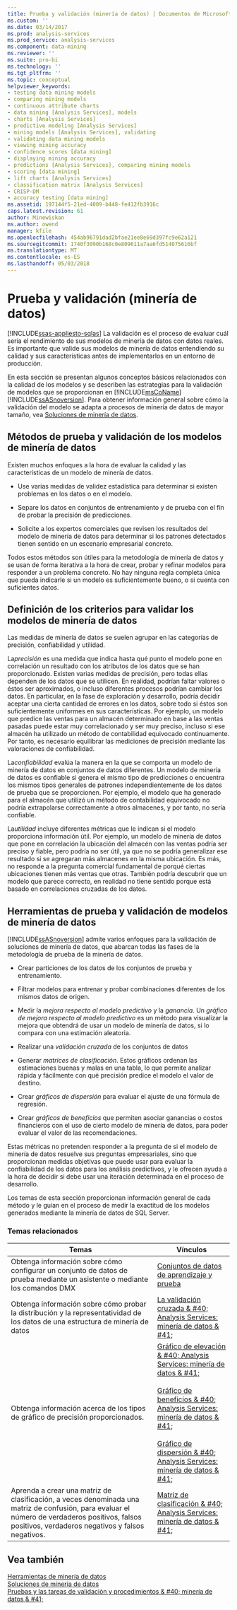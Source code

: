 ```yaml
---
title: Prueba y validación (minería de datos) | Documentos de Microsoft
ms.custom: ''
ms.date: 03/14/2017
ms.prod: analysis-services
ms.prod_service: analysis-services
ms.component: data-mining
ms.reviewer: ''
ms.suite: pro-bi
ms.technology: ''
ms.tgt_pltfrm: ''
ms.topic: conceptual
helpviewer_keywords:
- testing data mining models
- comparing mining models
- continuous attribute charts
- data mining [Analysis Services], models
- charts [Analysis Services]
- predictive modeling [Analysis Services]
- mining models [Analysis Services], validating
- validating data mining models
- viewing mining accuracy
- confidence scores [data mining]
- displaying mining accuracy
- predictions [Analysis Services], comparing mining models
- scoring [data mining]
- lift charts [Analysis Services]
- classification matrix [Analysis Services]
- CRISP-DM
- accuracy testing [data mining]
ms.assetid: 197144f5-21ed-4009-b448-fe412fb3916c
caps.latest.revision: 61
author: Minewiskan
ms.author: owend
manager: kfile
ms.openlocfilehash: 454ab96791dad2bfae21ee8e69d397fc9e62a121
ms.sourcegitcommit: 1740f3090b168c0e809611a7aa6fd514075616bf
ms.translationtype: MT
ms.contentlocale: es-ES
ms.lasthandoff: 05/03/2018
---
```

# <a name="testing-and-validation-data-mining"></a>Prueba y validación (minería de datos)
[!INCLUDE[ssas-appliesto-sqlas](../../includes/ssas-appliesto-sqlas.md)]
  La validación es el proceso de evaluar cuál sería el rendimiento de sus modelos de minería de datos con datos reales. Es importante que valide sus modelos de minería de datos entendiendo su calidad y sus características antes de implementarlos en un entorno de producción.  
  
 En esta sección se presentan algunos conceptos básicos relacionados con la calidad de los modelos y se describen las estrategias para la validación de modelos que se proporcionan en [!INCLUDE[msCoName](../../includes/msconame-md.md)] [!INCLUDE[ssASnoversion](../../includes/ssasnoversion-md.md)]. Para obtener información general sobre cómo la validación del modelo se adapta a procesos de minería de datos de mayor tamaño, vea [Soluciones de minería de datos](../../analysis-services/data-mining/data-mining-solutions.md).  
  
## <a name="methods-for-testing-and-validation-of-data-mining-models"></a>Métodos de prueba y validación de los modelos de minería de datos  
 Existen muchos enfoques a la hora de evaluar la calidad y las características de un modelo de minería de datos.  
  
-   Use varias medidas de validez estadística para determinar si existen problemas en los datos o en el modelo.  
  
-   Separe los datos en conjuntos de entrenamiento y de prueba con el fin de probar la precisión de predicciones.  
  
-   Solicite a los expertos comerciales que revisen los resultados del modelo de minería de datos para determinar si los patrones detectados tienen sentido en un escenario empresarial concreto.  
  
 Todos estos métodos son útiles para la metodología de minería de datos y se usan de forma iterativa a la hora de crear, probar y refinar modelos para responder a un problema concreto. No hay ninguna regla completa única que pueda indicarle si un modelo es suficientemente bueno, o si cuenta con suficientes datos.  
  
## <a name="definition-of-criteria-for-validating-data-mining-models"></a>Definición de los criterios para validar los modelos de minería de datos  
 Las medidas de minería de datos se suelen agrupar en las categorías de precisión, confiabilidad y utilidad.  
  
 La*precisión* es una medida que indica hasta qué punto el modelo pone en correlación un resultado con los atributos de los datos que se han proporcionado. Existen varias medidas de precisión, pero todas ellas dependen de los datos que se utilicen. En realidad, podrían faltar valores o éstos ser aproximados, o incluso diferentes procesos podrían cambiar los datos. En particular, en la fase de exploración y desarrollo, podría decidir aceptar una cierta cantidad de errores en los datos, sobre todo si éstos son suficientemente uniformes en sus características. Por ejemplo, un modelo que predice las ventas para un almacén determinado en base a las ventas pasadas puede estar muy correlacionado y ser muy preciso, incluso si ese almacén ha utilizado un método de contabilidad equivocado continuamente. Por tanto, es necesario equilibrar las mediciones de precisión mediante las valoraciones de confiabilidad.  
  
 La*confiabilidad* evalúa la manera en la que se comporta un modelo de minería de datos en conjuntos de datos diferentes. Un modelo de minería de datos es confiable si genera el mismo tipo de predicciones o encuentra los mismos tipos generales de patrones independientemente de los datos de prueba que se proporcionen. Por ejemplo, el modelo que ha generado para el almacén que utilizó un método de contabilidad equivocado no podría extrapolarse correctamente a otros almacenes, y por tanto, no sería confiable.  
  
 La*utilidad* incluye diferentes métricas que le indican si el modelo proporciona información útil. Por ejemplo, un modelo de minería de datos que pone en correlación la ubicación del almacén con las ventas podría ser preciso y fiable, pero podría no ser útil, ya que no se podría generalizar ese resultado si se agregaran más almacenes en la misma ubicación. Es más, no responde a la pregunta comercial fundamental de porqué ciertas ubicaciones tienen más ventas que otras. También podría descubrir que un modelo que parece correcto, en realidad no tiene sentido porque está basado en correlaciones cruzadas de los datos.  
  
## <a name="tools-for-testing-and-validation-of-mining-models"></a>Herramientas de prueba y validación de modelos de minería de datos  
 [!INCLUDE[ssASnoversion](../../includes/ssasnoversion-md.md)] admite varios enfoques para la validación de soluciones de minería de datos, que abarcan todas las fases de la metodología de prueba de la minería de datos.  
  
-   Crear particiones de los datos de los conjuntos de prueba y entrenamiento.  
  
-   Filtrar modelos para entrenar y probar combinaciones diferentes de los mismos datos de origen.  
  
-   Medir la *mejora respecto al modelo predictivo* y la *ganancia*. Un *gráfico de mejora respecto al modelo predictivo* es un método para visualizar la mejora que obtendrá de usar un modelo de minería de datos, si lo compara con una estimación aleatoria.  
  
-   Realizar una *validación cruzada* de los conjuntos de datos  
  
-   Generar *matrices de clasificación*. Estos gráficos ordenan las estimaciones buenas y malas en una tabla, lo que permite analizar rápida y fácilmente con qué precisión predice el modelo el valor de destino.  
  
-   Crear *gráficos de dispersión* para evaluar el ajuste de una fórmula de regresión.  
  
-   Crear *gráficos de beneficios* que permiten asociar ganancias o costos financieros con el uso de cierto modelo de minería de datos, para poder evaluar el valor de las recomendaciones.  
  
 Estas métricas no pretenden responder a la pregunta de si el modelo de minería de datos resuelve sus preguntas empresariales, sino que proporcionan medidas objetivas que puede usar para evaluar la confiabilidad de los datos para los análisis predictivos, y le ofrecen ayuda a la hora de decidir si debe usar una iteración determinada en el proceso de desarrollo.  
  
 Los temas de esta sección proporcionan información general de cada método y le guían en el proceso de medir la exactitud de los modelos generados mediante la minería de datos de SQL Server.  
  
### <a name="related-topics"></a>Temas relacionados  
  
|Temas|Vínculos|  
|------------|-----------|  
|Obtenga información sobre cómo configurar un conjunto de datos de prueba mediante un asistente o mediante los comandos DMX|[Conjuntos de datos de aprendizaje y prueba](../../analysis-services/data-mining/training-and-testing-data-sets.md)|  
|Obtenga información sobre cómo probar la distribución y la representatividad de los datos de una estructura de minería de datos|[La validación cruzada & #40; Analysis Services: minería de datos & #41;](../../analysis-services/data-mining/cross-validation-analysis-services-data-mining.md)|  
|Obtenga información acerca de los tipos de gráfico de precisión proporcionados.|[Gráfico de elevación & #40; Analysis Services: minería de datos & #41;](../../analysis-services/data-mining/lift-chart-analysis-services-data-mining.md)<br /><br /> [Gráfico de beneficios & #40; Analysis Services: minería de datos & #41;](../../analysis-services/data-mining/profit-chart-analysis-services-data-mining.md)<br /><br /> [Gráfico de dispersión & #40; Analysis Services: minería de datos & #41;](../../analysis-services/data-mining/scatter-plot-analysis-services-data-mining.md)|  
|Aprenda a crear una matriz de clasificación, a veces denominada una matriz de confusión, para evaluar el número de verdaderos positivos, falsos positivos, verdaderos negativos y falsos negativos.|[Matriz de clasificación & #40; Analysis Services: minería de datos & #41;](../../analysis-services/data-mining/classification-matrix-analysis-services-data-mining.md)|  
  
## <a name="see-also"></a>Vea también  
 [Herramientas de minería de datos](../../analysis-services/data-mining/data-mining-tools.md)   
 [Soluciones de minería de datos](../../analysis-services/data-mining/data-mining-solutions.md)   
 [Pruebas y las tareas de validación y procedimientos & #40; minería de datos & #41;](../../analysis-services/data-mining/testing-and-validation-tasks-and-how-tos-data-mining.md)  
  
  
